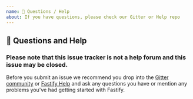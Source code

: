 ```yaml
---
name: 💬 Questions / Help
about: If you have questions, please check our Gitter or Help repo
---
```


## 💬 Questions and Help

### Please note that this issue tracker is not a help forum and this issue may be closed.

Before you submit an issue we recommend you drop into the [Gitter community](https://gitter.im/fastify) or [Fastify Help](https://github.com/fastify/help) and ask any questions you have or mention any problems you've had getting started with Fastify.
